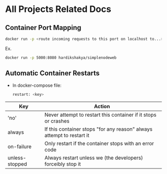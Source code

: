 # All Projects Related Docs

## Container Port Mapping

```bash
docker run -p <route incoming requests to this port on localhost to...> : <...this port inside the container> <image id/name>
```

Ex.

```bash
docker run -p 5000:8080 hardikshakya/simplenodeweb
```

## Automatic Container Restarts

- In docker-compose file:

  ```bash
  restart: <key>
  ```

| Key            | Action                                                                |
| -------------- | --------------------------------------------------------------------- |
| 'no'           | Never attempt to restart this container if it stops or crashes        |
| always         | If this container stops "for any reason" always attempt to restart it |
| on-failure     | Only restart if the container stops with an error code                |
| unless-stopped | Always restart unless we (the developers) forceibly stop it           |
